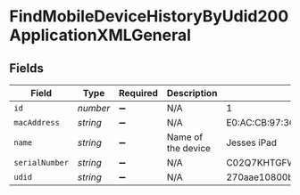 # FindMobileDeviceHistoryByUdid200ApplicationXMLGeneral


## Fields

| Field                                    | Type                                     | Required                                 | Description                              | Example                                  |
| ---------------------------------------- | ---------------------------------------- | ---------------------------------------- | ---------------------------------------- | ---------------------------------------- |
| `id`                                     | *number*                                 | :heavy_minus_sign:                       | N/A                                      | 1                                        |
| `macAddress`                             | *string*                                 | :heavy_minus_sign:                       | N/A                                      | E0:AC:CB:97:36:G4                        |
| `name`                                   | *string*                                 | :heavy_minus_sign:                       | Name of the device                       | Jesses iPad                              |
| `serialNumber`                           | *string*                                 | :heavy_minus_sign:                       | N/A                                      | C02Q7KHTGFWF                             |
| `udid`                                   | *string*                                 | :heavy_minus_sign:                       | N/A                                      | 270aae10800b6e61a2ee2bbc285eb967050b5984 |